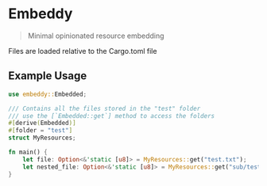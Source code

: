 # Embeddy 

> Minimal opinionated resource embedding 

Files are loaded relative to the Cargo.toml file

## Example Usage

```rust
use embeddy::Embedded;

/// Contains all the files stored in the "test" folder 
/// use the [`Embedded::get`] method to access the folders
#[derive(Embedded)]
#[folder = "test"]
struct MyResources;

fn main() {
    let file: Option<&'static [u8]> = MyResources::get("test.txt");
    let nested_file: Option<&'static [u8]> = MyResources::get("sub/test.txt");
}
```
